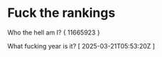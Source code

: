 # Fuck the rankings

Who the hell am I?
{ 11665923 }

What fucking year is it?
[ 2025-03-21T05:53:20Z ]
